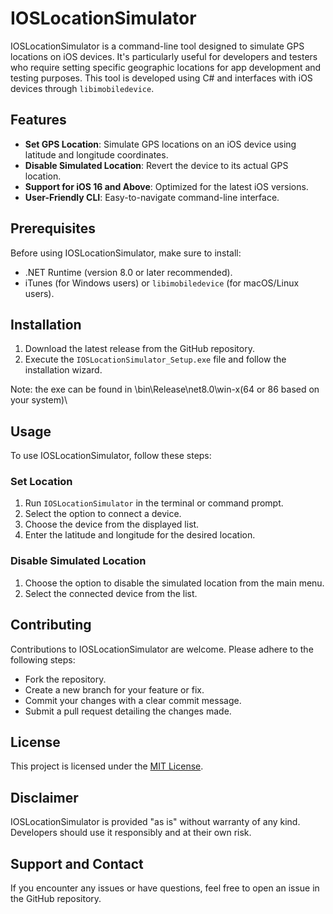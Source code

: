 # IOSLocationSimulator

IOSLocationSimulator is a command-line tool designed to simulate GPS locations on iOS devices. It's particularly useful for developers and testers who require setting specific geographic locations for app development and testing purposes. This tool is developed using C# and interfaces with iOS devices through `libimobiledevice`.

## Features

- **Set GPS Location**: Simulate GPS locations on an iOS device using latitude and longitude coordinates.
- **Disable Simulated Location**: Revert the device to its actual GPS location.
- **Support for iOS 16 and Above**: Optimized for the latest iOS versions.
- **User-Friendly CLI**: Easy-to-navigate command-line interface.

## Prerequisites

Before using IOSLocationSimulator, make sure to install:

- .NET Runtime (version 8.0 or later recommended).
- iTunes (for Windows users) or `libimobiledevice` (for macOS/Linux users).

## Installation

1. Download the latest release from the GitHub repository.
2. Execute the `IOSLocationSimulator_Setup.exe` file and follow the installation wizard.

Note: the exe can be found in \bin\Release\net8.0\win-x(64 or 86 based on your system)\

## Usage

To use IOSLocationSimulator, follow these steps:

### Set Location

1. Run `IOSLocationSimulator` in the terminal or command prompt.
2. Select the option to connect a device.
3. Choose the device from the displayed list.
4. Enter the latitude and longitude for the desired location.

### Disable Simulated Location

1. Choose the option to disable the simulated location from the main menu.
2. Select the connected device from the list.

## Contributing

Contributions to IOSLocationSimulator are welcome. Please adhere to the following steps:

- Fork the repository.
- Create a new branch for your feature or fix.
- Commit your changes with a clear commit message.
- Submit a pull request detailing the changes made.

## License

This project is licensed under the [MIT License](LICENSE.md).

## Disclaimer

IOSLocationSimulator is provided "as is" without warranty of any kind. Developers should use it responsibly and at their own risk.

## Support and Contact

If you encounter any issues or have questions, feel free to open an issue in the GitHub repository.

